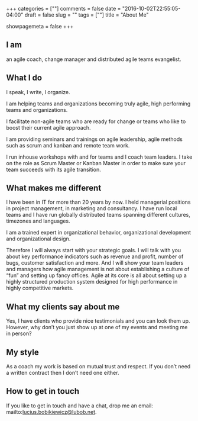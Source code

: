 +++
categories = [""]
comments = false
date = "2016-10-02T22:55:05-04:00"
draft = false
slug = ""
tags = [""]
title = "About Me"

showpagemeta = false
+++
## I am

an agile coach, change manager and distributed agile teams evangelist.

## What I do

I speak, I write, I organize.

I am helping teams and organizations becoming truly agile, high performing teams and organizations.

I facilitate non-agile teams who are ready for change or teams who like to boost their current agile approach.

I am providing seminars and trainings on agile leadership, agile methods such as scrum and kanban and remote team work.

I run inhouse workshops with and for teams and I coach team leaders.
I take on the role as Scrum Master or Kanban Master in order to make sure your team succeeds with its agile transition.

## What makes me different
I have been in IT for more than 20 years by now. I held managerial positions in project management, in marketing and consultancy. I have run local teams and I have run globally distributed teams spanning different cultures, timezones and languages.

I am a trained expert in organizational behavior, organizational development and organizational design.

Therefore I will always start with your strategic goals. I will talk with you about key performance indicators such as revenue and profit, number of bugs, customer satisfaction and more. And I will show your team leaders and managers how agile management is not about establishing a culture of “fun” and setting up fancy offices. Agile at its core is all about setting up a highly structured production system designed for high performance in highly competitive markets.

## What my clients say about me

Yes, I have clients who provide nice testimonials and you can look them up. However, why don’t you just show up at one of my events and meeting me in person?

## My style

As a coach my work is based on mutual trust and respect. If you don’t need a written contract then I don’t need one either.

## How to get in touch

If you like to get in touch and have a chat, drop me an email: mailto:lucius.bobikiewicz@lubob.net. 
